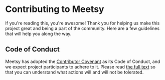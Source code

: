 # Contributing to Meetsy

If you're reading this, you're awesome! Thank you for helping us make this project great and being a part of the community. Here are a few guidelines that will help you along the way.

## Code of Conduct

Meetsy has adopted the [Contributor Covenant](https://www.contributor-covenant.org/) as its Code of Conduct, and we expect project participants to adhere to it.
Please read [the full text](/CODE_OF_CONDUCT.md) so that you can understand what actions will and will not be tolerated.
